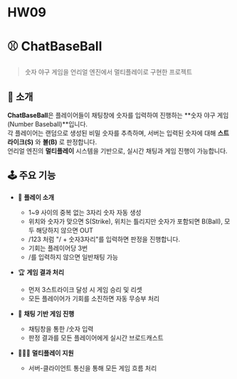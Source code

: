 # HW09
# ⚾ ChatBaseBall

> 숫자 야구 게임을 언리얼 엔진에서 멀티플레이로 구현한 프로젝트

## 📌 소개

**ChatBaseBall**은 플레이어들이 채팅창에 숫자를 입력하여 진행하는 **숫자 야구 게임(Number Baseball)**입니다.  
각 플레이어는 랜덤으로 생성된 비밀 숫자를 추측하며, 서버는 입력된 숫자에 대해 **스트라이크(S)** 와 **볼(B)** 로 판정합니다.  
언리얼 엔진의 **멀티플레이** 시스템을 기반으로, 실시간 채팅과 게임 진행이 가능합니다.

## 🕹️ 주요 기능

- 🎲 **플레이 소개**  
  - 1~9 사이의 중복 없는 3자리 숫자 자동 생성
  - 위치와 숫자가 맞으면 S(Strike), 위치는 틀리지만 숫자가 포함되면 B(Ball), 모두 해당하지 않으면 OUT
  - /123 처럼 "/ + 숫자3자리"를 입력하면 판정을 진행합니다.
  - 기회는 플레이어당 3번
  - /를 입력하지 않으면 일반채팅 가능
 
- 🏆 **게임 결과 처리**  
  - 먼저 3스트라이크 달성 시 게임 승리 및 리셋
  - 모든 플레이어가 기회를 소진하면 자동 무승부 처리

- 💬 **채팅 기반 게임 진행**  
  - 채팅창을 통한 /숫자 입력
  - 판정 결과를 모든 플레이어에게 실시간 브로드캐스트

- 🧑‍🤝‍🧑 **멀티플레이 지원**  
  - 서버-클라이언트 통신을 통해 모든 게임 흐름 처리
